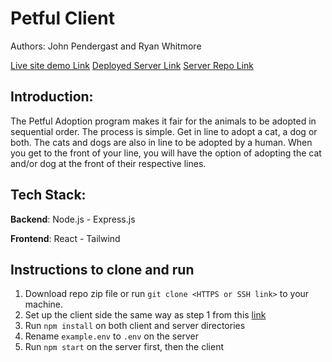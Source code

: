 # Petful Client

Authors: John Pendergast and Ryan Whitmore

[Live site demo Link](https://petful-indol.vercel.app/adopt)
[Deployed Server Link](https://whispering-taiga-42523.herokuapp.com)
[Server Repo Link](https://github.com/Jpending/petful_server)

## Introduction:

The Petful Adoption program makes it fair for the animals to be adopted in sequential order.
The process is simple. Get in line to adopt a cat, a dog or both. The cats and dogs are also
in line to be adopted by a human. When you get to the front of your line, you will have the
option of adopting the cat and/or dog at the front of their respective lines.

## Tech Stack:

**Backend**: Node.js - Express.js

**Frontend**: React - Tailwind

## Instructions to clone and run

1. Download repo zip file or run `git clone <HTTPS or SSH link>` to your machine.
2. Set up the client side the same way as step 1 from this [link](https://github.com/Jpending/petful_server)
3. Run `npm install` on both client and server directories
4. Rename `example.env` to `.env` on the server
5. Run `npm start` on the server first, then the client

